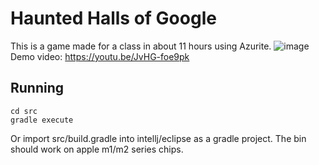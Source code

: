 # Haunted Halls of Google
This is a game made for a class in about 11 hours using Azurite.
![image](https://github.com/athaun/escape_from_google/assets/32278830/e67c53fb-e443-47e0-bc6a-f7c683a4824d)
Demo video: https://youtu.be/JvHG-foe9pk

## Running
```
cd src
gradle execute
```
Or import src/build.gradle into intellj/eclipse as a gradle project.
The bin should work on apple m1/m2 series chips.
